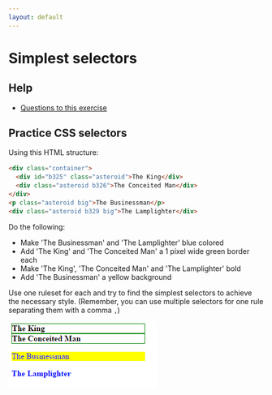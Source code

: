 ```yaml
---
layout: default
---
```

# Simplest selectors

## Help

- [Questions to this exercise](http://askbot.greenfox.academy/questions/tags:simplest-selectors/)

## Practice CSS selectors

Using this HTML structure:

```html
<div class="container">
  <div id="b325" class="asteroid">The King</div>
  <div class="asteroid b326">The Conceited Man</div>
</div>
<p class="asteroid big">The Businessman</p>
<div class="asteroid b329 big">The Lamplighter</div>
```

Do the following:

- Make 'The Businessman' and 'The Lamplighter' blue colored
- Add 'The King' and 'The Conceited Man' a 1 pixel wide green border each
- Make 'The King', 'The Conceited Man' and 'The Lamplighter' bold
- Add 'The Businessman' a yellow background

Use one ruleset for each and try to find the simplest selectors to achieve the necessary style. (Remember, you can use multiple selectors for one rule separating them with a comma `,`)

![simplest selectors](../assets/simplest-selectors.png)
